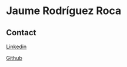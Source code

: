 # Jaume Rodríguez Roca

## Contact

[Linkedin](https://www.linkedin.com/in/jrodriguezroca/)

[Github](https://github.com/JRodriguezRoca)